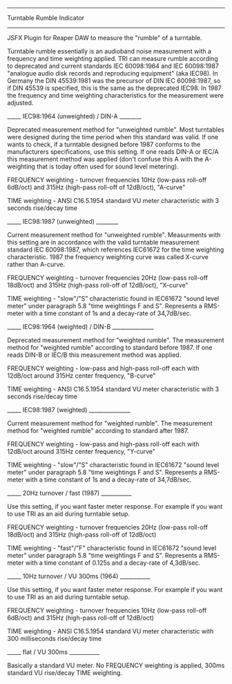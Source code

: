 ****************************************
Turntable Rumble Indicator
****************************************
JSFX Plugin for Reaper DAW to measure the "rumble" of a turntable.

Turntable rumble essentially is an audioband noise measurement with a frequency and time weighting applied. TRI can measure rumble according to deprecated and current standards IEC 60098:1964 and IEC 60098:1987 "analogue audio disk records and reproducing equipment" (aka IEC98). In Germany the DIN 45539:1981 was the precursor of DIN IEC 60098:1987, so if DIN 45539 is specified, this is the same as the deprecated IEC98. In 1987 the frequency and time weighting characteristics for the measurement were adjusted.

_____ IEC98:1964 (unweighted) / DIN-A ________

Deprecated measurement method for "unweighted rumble". Most turntables were designed during the time period when this standard was valid. If one wants to check, if a turntable designed before 1987 conforms to the manufacturers specifications, use this setting. If one reads DIN-A or IEC/A this measurement method was applied (don't confuse this A with the A-weighting that is today often used for sound level metering). 

FREQUENCY weighting - turnover frequencies 10Hz (low-pass roll-off 6dB/oct) and 315Hz (high-pass roll-off of 12dB/oct), "A-curve"

TIME weighting - ANSI C16.5.1954 standard VU meter characteristic with 3 seconds rise/decay time


_____ IEC98:1987 (unweighted) ________

Current measurement method for "unweighted rumble". Measurments with this setting are in accordance with the valid turntable measurement standard IEC 60098:1987, which references IEC61672 for the time weighting characteristic. 1987 the frequency weighting curve was called X-curve rather than A-curve.

FREQUENCY weighting - turnover frequencies 20Hz (low-pass roll-off 18dB/oct) and 315Hz (high-pass roll-off of 12dB/oct), "X-curve"

TIME weighting - "slow"/"S" characteristic found in IEC61672 "sound level meter" under paragraph 5.8 "time weightings F and S". 
Represents a RMS-meter with a time constant of 1s and a decay-rate of 34,7dB/sec.


_____ IEC98:1964 (weighted) / DIN-B _______________

Deprecated measurement method for "weighted rumble". The measurement method for "weighted rumble" according to standard before 1987. If one reads DIN-B or IEC/B this measurement method was applied.

FREQUENCY weighting - low-pass and high-pass roll-off each with 12dB/oct around 315Hz center frequency, "B-curve"

TIME weighting - ANSI C16.5.1954 standard VU meter characteristic with 3 seconds rise/decay time


_____ IEC98:1987 (weighted) _______________

Current measurement method for "weighted rumble". The measurement method for "weighted rumble" according to standard after 1987.

FREQUENCY weighting - low-pass and high-pass roll-off each with 12dB/oct around 315Hz center frequency, "Y-curve"

TIME weighting - "slow"/"S" characteristic found in IEC61672 "sound level meter" under paragraph 5.8 "time weightings F and S". 
Represents a RMS-meter with a time constant of 1s and a decay-rate of 34,7dB/sec.


_____ 20Hz turnover / fast (1987) ___________

Use this setting, if you want faster meter response. For example if you want to use TRI as an aid during turntable setup.

FREQUENCY weighting - turnover frequencies 20Hz (low-pass roll-off 18dB/oct) and 315Hz (high-pass roll-off of 12dB/oct) 

TIME weighting - "fast"/"F" characteristic found in IEC61672 "sound level meter" under paragraph 5.8 "time weightings F and S". 
Represents a RMS-meter with a time constant of 0.125s and a decay-rate of 4,3dB/sec.

_____ 10Hz turnover / VU 300ms (1964) ___________

Use this setting, if you want faster meter response. For example if you want to use TRI as an aid during turntable setup.

FREQUENCY weighting - turnover frequencies 10Hz (low-pass roll-off 6dB/oct) and 315Hz (high-pass roll-off of 12dB/oct) 

TIME weighting - ANSI C16.5.1954 standard VU meter characteristic with 300 milliseconds rise/decay time

_____ flat / VU 300ms ___________

Basically a standard VU meter. No FREQUENCY weighting is applied, 300ms standard VU rise/decay TIME weighting.




